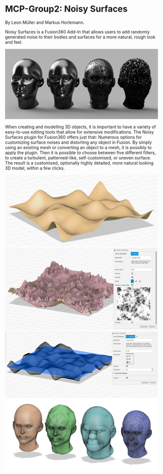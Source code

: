 # MCP-Group2: Noisy Surfaces

By Leon Müller and Markus Horlemann.

Noisy Surfaces is a Fusion360 Add-In that allows users to add randomly generated noise to their bodies and surfaces for a more natural, rough look and feel.

![TrailerImage](/resources/readme/heads.png)

When creating and modelling 3D objects, it is important to have a variety of easy-to-use editing tools that allow for extensive modifications. The Noisy Surfaces plugin for Fusion360 offers just that: Numerous options for customizing surface noises and distorting any object in Fusion. By simply using an existing mesh or converting an object to a mesh, it is possibly to apply the plugin. Then it is possible to choose between five different filters, to create a turbulent, patterned-like, self-customised, or uneven surface. The result is a customised, optionally highly detailed, more natural looking 3D model, within a few clicks.

![TrailerImage](/resources/readme/valueNoisePlane.png)
![TrailerImage](/resources/readme/working.png)
![TrailerImage](/resources/readme/preview.png)
![TrailerImage](/resources/readme/newheads.png)


